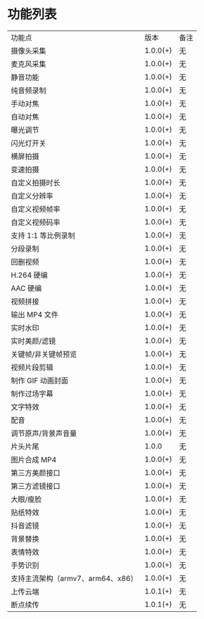 # 功能列表



|                         |          |    |
| ----------------------- | -------- | -- |
| 功能点                     | 版本       | 备注 |
| 摄像头采集                   | 1.0.0(+) | 无  |
| 麦克风采集                   | 1.0.0(+) | 无  |
| 静音功能                    | 1.0.0(+) | 无  |
| 纯音频录制                   | 1.0.0(+) | 无  |
| 手动对焦                    | 1.0.0(+) | 无  |
| 自动对焦                    | 1.0.0(+) | 无  |
| 曝光调节                    | 1.0.0(+) | 无  |
| 闪光灯开关                   | 1.0.0(+) | 无  |
| 横屏拍摄                    | 1.0.0(+) | 无  |
| 变速拍摄                    | 1.0.0(+) | 无  |
| 自定义拍摄时长                 | 1.0.0(+) | 无  |
| 自定义分辨率                  | 1.0.0(+) | 无  |
| 自定义视频帧率                 | 1.0.0(+) | 无  |
| 自定义视频码率                 | 1.0.0(+) | 无  |
| 支持 1:1 等比例录制            | 1.0.0(+) | 无  |
| 分段录制                    | 1.0.0(+) | 无  |
| 回删视频                    | 1.0.0(+) | 无  |
| H.264 硬编                | 1.0.0(+) | 无  |
| AAC 硬编                  | 1.0.0(+) | 无  |
| 视频拼接                    | 1.0.0(+) | 无  |
| 输出 MP4 文件               | 1.0.0(+) | 无  |
| 实时水印                    | 1.0.0(+) | 无  |
| 实时美颜/滤镜                 | 1.0.0(+) | 无  |
| 关键帧/非关键帧预览              | 1.0.0(+) | 无  |
| 视频片段剪辑                  | 1.0.0(+) | 无  |
| 制作 GIF 动画封面             | 1.0.0(+) | 无  |
| 制作过场字幕                  | 1.0.0(+) | 无  |
| 文字特效                    | 1.0.0(+) | 无  |
| 配音                      | 1.0.0(+) | 无  |
| 调节原声/背景声音量              | 1.0.0(+) | 无  |
| 片头片尾                    | 1.0.0    | 无  |
| 图片合成 MP4                | 1.0.0(+) | 无  |
| 第三方美颜接口                 | 1.0.0(+) | 无  |
| 第三方滤镜接口                 | 1.0.0(+) | 无  |
| 大眼/瘦脸                   | 1.0.0(+) | 无  |
| 贴纸特效                    | 1.0.0(+) | 无  |
| 抖音滤镜                    | 1.0.0(+) | 无  |
| 背景替换                    | 1.0.0(+) | 无  |
| 表情特效                    | 1.0.0(+) | 无  |
| 手势识别                    | 1.0.0(+) | 无  |
| 支持主流架构（armv7、arm64、x86） | 1.0.0(+) | 无  |
| 上传云端                    | 1.0.1(+) | 无  |
| 断点续传                    | 1.0.1(+) | 无  |
